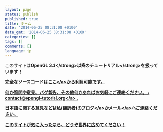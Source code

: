 ```yaml
---
layout: page
status: publish
published: true
title: ホーム
date: '2014-06-25 08:31:08 +0100'
date_gmt: '2014-06-25 08:31:08 +0100'
categories: []
tags: []
comments: []
language: jp
---
```

<p>このサイトは<strong>OpenGL 3.3<&#47;strong>以降の<strong>チュートリアル<&#47;strong>を扱っています！</p>
<p>完全なソースコードは<a title="Download" href="&#47;?page_id=200">ここ<&#47;a>から利用可能です。</p>
<p>何か質問や意見、バグ報告、その他何かあればお気軽にご連絡ください。 : <a href="mailto:contact@opengl-tutorial.org">contact@opengl-tutorial.org<&#47;a> .</p>
<p>日本語に関する意見などは私(翻訳者)の<a href="http:&#47;&#47;suzuichibolgpg.blog.fc2.com&#47;blog-entry-155.html">ブログ<&#47;a>か<a href="mailto:suzuichiblog+mot@gmail.com">メール<&#47;a>へご連絡ください。</p>
<p>このサイトが気に入ったなら、どうぞ世界に広めてください！</p>

